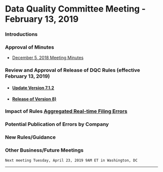 # Data Quality Committee Meeting - February 13, 2019

### Introductions 
  
### Approval of Minutes

  + [December 5, 2018 Meeting Minutes](DRAFTDQCMeetingNotes12052018.docx?raw=true)

### Review and Approval of Release of DQC Rules (effective February 13, 2019)
  + #### [Update Version 7.1.2](https://github.com/DataQualityCommittee/dqc_us_rules/releases/tag/v7.1.2#update)
  + #### [Release of Version 8)](https://github.com/DataQualityCommittee/dqc_us_rules/releases/tag/v8.0.0RC4)

### Impact of Rules [Aggregated Real-time Filing Errors](https://xbrl.us/dqc-results)

### Potential Publication of Errors by Company

### New Rules/Guidance

### Other Business/Future Meetings
	Next meeting Tuesday, April 23, 2019 9AM ET in Washington, DC

______________________
